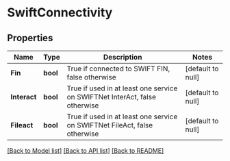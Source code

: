# SwiftConnectivity

## Properties
Name | Type | Description | Notes
------------ | ------------- | ------------- | -------------
**Fin** | **bool** | True if connected to SWIFT FIN, false otherwise | [default to null]
**Interact** | **bool** | True if used in at least one service on SWIFTNet InterAct, false otherwise | [default to null]
**Fileact** | **bool** | True if used in at least one service on SWIFTNet FileAct, false otherwise | [default to null]

[[Back to Model list]](../README.md#documentation-for-models) [[Back to API list]](../README.md#documentation-for-api-endpoints) [[Back to README]](../README.md)

